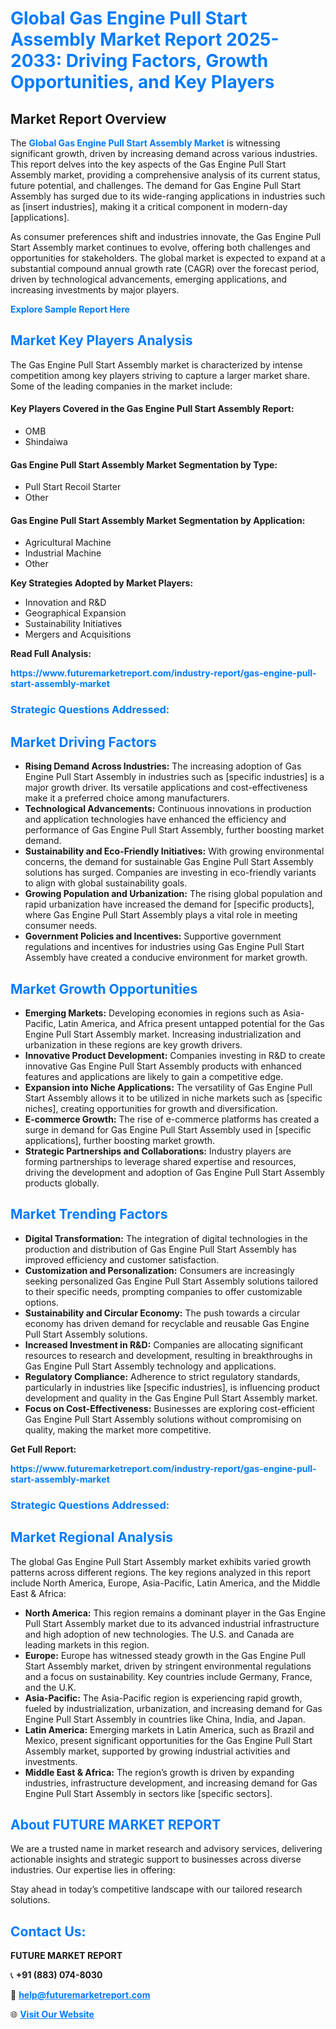 <h1 style="color: #007BFF;">Global Gas Engine Pull Start Assembly Market Report 2025-2033: Driving Factors, Growth Opportunities, and Key Players</h1>

<section id="overview">
<h2>Market Report Overview</h2>
<p>The <a href="https://www.futuremarketreport.com/industry-report/gas-engine-pull-start-assembly-market" style="color: #007BFF; text-decoration: none;"><strong>Global Gas Engine Pull Start Assembly Market</strong></a> is witnessing significant growth, driven by increasing demand across various industries. This report delves into the key aspects of the Gas Engine Pull Start Assembly market, providing a comprehensive analysis of its current status, future potential, and challenges. The demand for Gas Engine Pull Start Assembly has surged due to its wide-ranging applications in industries such as [insert industries], making it a critical component in modern-day [applications].</p>
<p>As consumer preferences shift and industries innovate, the Gas Engine Pull Start Assembly market continues to evolve, offering both challenges and opportunities for stakeholders. The global market is expected to expand at a substantial compound annual growth rate (CAGR) over the forecast period, driven by technological advancements, emerging applications, and increasing investments by major players.</p>
</section>

<section id="overview">
<p><a href="https://www.futuremarketreport.com/request-sample/reportId=84395" style="color: #007BFF; text-decoration: none;"><strong>Explore Sample Report Here</strong></a></p>
</section>

<section id="key-players">
<h2 style="color: #007BFF;">Market Key Players Analysis</h2>
<p>The Gas Engine Pull Start Assembly market is characterized by intense competition among key players striving to capture a larger market share. Some of the leading companies in the market include:</p>
<h4>Key Players Covered in the Gas Engine Pull Start Assembly Report:</h4>
<ul><li>OMB</li><li>Shindaiwa</li></ul>
<h4>Gas Engine Pull Start Assembly Market Segmentation by Type:</h4>
<ul><li>Pull Start Recoil Starter</li><li>Other</li></ul>

<h4>Gas Engine Pull Start Assembly Market Segmentation by Application:</h4>
<ul><li>Agricultural Machine</li><li>Industrial Machine</li><li>Other</li></ul>
<p><strong>Key Strategies Adopted by Market Players:</strong></p>
<ul>
<li>Innovation and R&D</li>
<li>Geographical Expansion</li>
<li>Sustainability Initiatives</li>
<li>Mergers and Acquisitions</li>
</ul>
</section>

<section>
<p><strong>Read Full Analysis: </strong></p><a href="https://www.futuremarketreport.com/industry-report/gas-engine-pull-start-assembly-market" style="color: #007BFF; text-decoration: none;"><strong>https://www.futuremarketreport.com/industry-report/gas-engine-pull-start-assembly-market</strong></a>
<h3 style="color: #007BFF;">Strategic Questions Addressed:</h3>
</section>

<section id="driving-factors">
<h2 style="color: #007BFF;">Market Driving Factors</h2>
<ul>
<li><strong>Rising Demand Across Industries:</strong> The increasing adoption of Gas Engine Pull Start Assembly in industries such as [specific industries] is a major growth driver. Its versatile applications and cost-effectiveness make it a preferred choice among manufacturers.</li>
<li><strong>Technological Advancements:</strong> Continuous innovations in production and application technologies have enhanced the efficiency and performance of Gas Engine Pull Start Assembly, further boosting market demand.</li>
<li><strong>Sustainability and Eco-Friendly Initiatives:</strong> With growing environmental concerns, the demand for sustainable Gas Engine Pull Start Assembly solutions has surged. Companies are investing in eco-friendly variants to align with global sustainability goals.</li>
<li><strong>Growing Population and Urbanization:</strong> The rising global population and rapid urbanization have increased the demand for [specific products], where Gas Engine Pull Start Assembly plays a vital role in meeting consumer needs.</li>
<li><strong>Government Policies and Incentives:</strong> Supportive government regulations and incentives for industries using Gas Engine Pull Start Assembly have created a conducive environment for market growth.</li>
</ul>
</section>

<section id="growth-opportunities">
<h2 style="color: #007BFF;">Market Growth Opportunities</h2>
<ul>
<li><strong>Emerging Markets:</strong> Developing economies in regions such as Asia-Pacific, Latin America, and Africa present untapped potential for the Gas Engine Pull Start Assembly market. Increasing industrialization and urbanization in these regions are key growth drivers.</li>
<li><strong>Innovative Product Development:</strong> Companies investing in R&D to create innovative Gas Engine Pull Start Assembly products with enhanced features and applications are likely to gain a competitive edge.</li>
<li><strong>Expansion into Niche Applications:</strong> The versatility of Gas Engine Pull Start Assembly allows it to be utilized in niche markets such as [specific niches], creating opportunities for growth and diversification.</li>
<li><strong>E-commerce Growth:</strong> The rise of e-commerce platforms has created a surge in demand for Gas Engine Pull Start Assembly used in [specific applications], further boosting market growth.</li>
<li><strong>Strategic Partnerships and Collaborations:</strong> Industry players are forming partnerships to leverage shared expertise and resources, driving the development and adoption of Gas Engine Pull Start Assembly products globally.</li>
</ul>
</section>

<section id="trending-factors">
<h2 style="color: #007BFF;">Market Trending Factors</h2>
<ul>
<li><strong>Digital Transformation:</strong> The integration of digital technologies in the production and distribution of Gas Engine Pull Start Assembly has improved efficiency and customer satisfaction.</li>
<li><strong>Customization and Personalization:</strong> Consumers are increasingly seeking personalized Gas Engine Pull Start Assembly solutions tailored to their specific needs, prompting companies to offer customizable options.</li>
<li><strong>Sustainability and Circular Economy:</strong> The push towards a circular economy has driven demand for recyclable and reusable Gas Engine Pull Start Assembly solutions.</li>
<li><strong>Increased Investment in R&D:</strong> Companies are allocating significant resources to research and development, resulting in breakthroughs in Gas Engine Pull Start Assembly technology and applications.</li>
<li><strong>Regulatory Compliance:</strong> Adherence to strict regulatory standards, particularly in industries like [specific industries], is influencing product development and quality in the Gas Engine Pull Start Assembly market.</li>
<li><strong>Focus on Cost-Effectiveness:</strong> Businesses are exploring cost-efficient Gas Engine Pull Start Assembly solutions without compromising on quality, making the market more competitive.</li>
</ul>
</section>

<section>
<p><strong>Get Full Report: </strong></p><a href="https://www.futuremarketreport.com/industry-report/gas-engine-pull-start-assembly-market" style="color: #007BFF; text-decoration: none;"><strong>https://www.futuremarketreport.com/industry-report/gas-engine-pull-start-assembly-market</strong></a>
<h3 style="color: #007BFF;">Strategic Questions Addressed:</h3>
</section>


<section id="regional-analysis">
<h2 style="color: #007BFF;">Market Regional Analysis</h2>
<p>The global Gas Engine Pull Start Assembly market exhibits varied growth patterns across different regions. The key regions analyzed in this report include North America, Europe, Asia-Pacific, Latin America, and the Middle East & Africa:</p>
<ul>
<li><strong>North America:</strong> This region remains a dominant player in the Gas Engine Pull Start Assembly market due to its advanced industrial infrastructure and high adoption of new technologies. The U.S. and Canada are leading markets in this region.</li>
<li><strong>Europe:</strong> Europe has witnessed steady growth in the Gas Engine Pull Start Assembly market, driven by stringent environmental regulations and a focus on sustainability. Key countries include Germany, France, and the U.K.</li>
<li><strong>Asia-Pacific:</strong> The Asia-Pacific region is experiencing rapid growth, fueled by industrialization, urbanization, and increasing demand for Gas Engine Pull Start Assembly in countries like China, India, and Japan.</li>
<li><strong>Latin America:</strong> Emerging markets in Latin America, such as Brazil and Mexico, present significant opportunities for the Gas Engine Pull Start Assembly market, supported by growing industrial activities and investments.</li>
<li><strong>Middle East & Africa:</strong> The region’s growth is driven by expanding industries, infrastructure development, and increasing demand for Gas Engine Pull Start Assembly in sectors like [specific sectors].</li>
</ul>
</section>

<footer>
<h2 style="color: #007BFF;">About FUTURE MARKET REPORT</h2>
<p>We are a trusted name in market research and advisory services, delivering actionable insights and strategic support to businesses across diverse industries. Our expertise lies in offering:</p>

<p>Stay ahead in today’s competitive landscape with our tailored research solutions.</p>

<h2 style="color: #007BFF;">Contact Us:</h2>
<p><strong>FUTURE MARKET REPORT</strong></p>
<p>📞 <strong>+91 (883) 074-8030</strong></p>
<p>📧 <strong><a href="mailto:help@futuremarketreport.com" style="color: #007BFF;">help@futuremarketreport.com</a></strong></p>
<p>🌐 <strong><a href="https://www.futuremarketreport.com/" style="color: #007BFF;">Visit Our Website</a></strong></p>
</footer>
